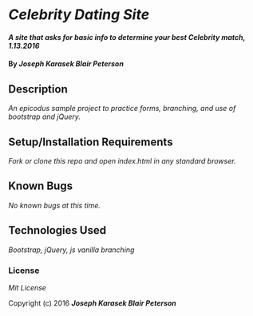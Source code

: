 # _Celebrity Dating Site_

#### _A site that asks for basic info to determine your best Celebrity match, 1.13.2016_

#### By _**Joseph Karasek Blair Peterson**_

## Description

_An epicodus sample project to practice forms, branching, and use of bootstrap and jQuery._

## Setup/Installation Requirements

_Fork or clone this repo and open index.html in any standard browser._

## Known Bugs

_No known bugs at this time._


## Technologies Used

_Bootstrap, jQuery, js vanilla branching_

### License

*Mit License*

Copyright (c) 2016 **_Joseph Karasek Blair Peterson_**
